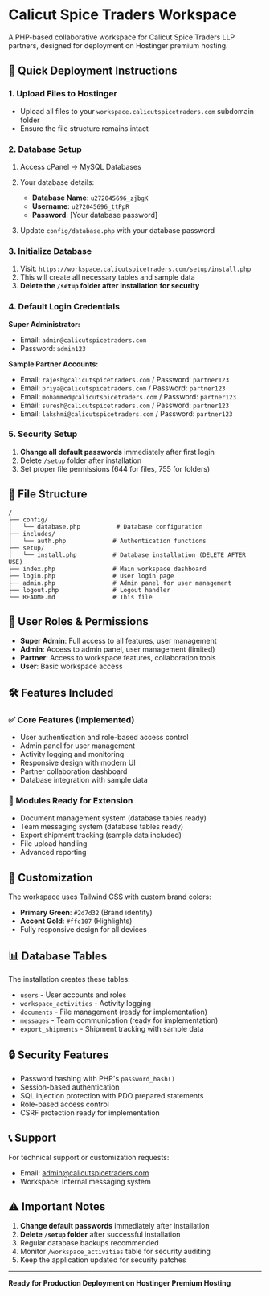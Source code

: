 # Calicut Spice Traders Workspace

A PHP-based collaborative workspace for Calicut Spice Traders LLP partners, designed for deployment on Hostinger premium hosting.

## 🚀 Quick Deployment Instructions

### 1. Upload Files to Hostinger

- Upload all files to your `workspace.calicutspicetraders.com` subdomain folder
- Ensure the file structure remains intact

### 2. Database Setup

1. Access cPanel → MySQL Databases
2. Your database details:

   - **Database Name**: `u272045696_zjbgK`
   - **Username**: `u272045696_ttPpR`
   - **Password**: [Your database password]

3. Update `config/database.php` with your database password

### 3. Initialize Database

1. Visit: `https://workspace.calicutspicetraders.com/setup/install.php`
2. This will create all necessary tables and sample data
3. **Delete the `/setup` folder after installation for security**

### 4. Default Login Credentials

**Super Administrator:**

- Email: `admin@calicutspicetraders.com`
- Password: `admin123`

**Sample Partner Accounts:**

- Email: `rajesh@calicutspicetraders.com` / Password: `partner123`
- Email: `priya@calicutspicetraders.com` / Password: `partner123`
- Email: `mohammed@calicutspicetraders.com` / Password: `partner123`
- Email: `suresh@calicutspicetraders.com` / Password: `partner123`
- Email: `lakshmi@calicutspicetraders.com` / Password: `partner123`

### 5. Security Setup

1. **Change all default passwords** immediately after first login
2. Delete `/setup` folder after installation
3. Set proper file permissions (644 for files, 755 for folders)

## 📁 File Structure

```
/
├── config/
│   └── database.php          # Database configuration
├── includes/
│   └── auth.php             # Authentication functions
├── setup/
│   └── install.php          # Database installation (DELETE AFTER USE)
├── index.php                # Main workspace dashboard
├── login.php                # User login page
├── admin.php                # Admin panel for user management
├── logout.php               # Logout handler
└── README.md                # This file
```

## 🔐 User Roles & Permissions

- **Super Admin**: Full access to all features, user management
- **Admin**: Access to admin panel, user management (limited)
- **Partner**: Access to workspace features, collaboration tools
- **User**: Basic workspace access

## 🛠 Features Included

### ✅ Core Features (Implemented)

- User authentication and role-based access control
- Admin panel for user management
- Activity logging and monitoring
- Responsive design with modern UI
- Partner collaboration dashboard
- Database integration with sample data

### 🔄 Modules Ready for Extension

- Document management system (database tables ready)
- Team messaging system (database tables ready)
- Export shipment tracking (sample data included)
- File upload handling
- Advanced reporting

## 🎨 Customization

The workspace uses Tailwind CSS with custom brand colors:

- **Primary Green**: `#2d7d32` (Brand identity)
- **Accent Gold**: `#ffc107` (Highlights)
- Fully responsive design for all devices

## 📊 Database Tables

The installation creates these tables:

- `users` - User accounts and roles
- `workspace_activities` - Activity logging
- `documents` - File management (ready for implementation)
- `messages` - Team communication (ready for implementation)
- `export_shipments` - Shipment tracking with sample data

## 🔒 Security Features

- Password hashing with PHP's `password_hash()`
- Session-based authentication
- SQL injection protection with PDO prepared statements
- Role-based access control
- CSRF protection ready for implementation

## 📞 Support

For technical support or customization requests:

- Email: admin@calicutspicetraders.com
- Workspace: Internal messaging system

## ⚠️ Important Notes

1. **Change default passwords** immediately after installation
2. **Delete `/setup` folder** after successful installation
3. Regular database backups recommended
4. Monitor `/workspace_activities` table for security auditing
5. Keep the application updated for security patches

---

**Ready for Production Deployment on Hostinger Premium Hosting**
